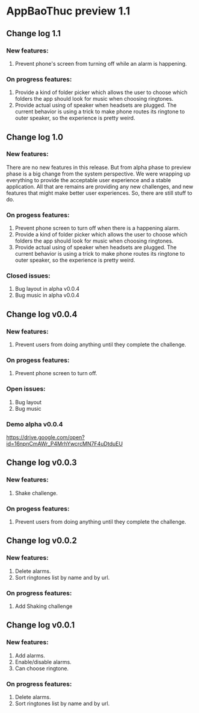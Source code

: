 # AppBaoThuc preview 1.1
## Change log 1.1
### New features:
  1. Prevent phone's screen from turning off while an alarm is happening.
### On progress features:
  1. Provide a kind of folder picker which allows the user to choose which folders the app should look for music when choosing ringtones.
  2. Provide actual using of speaker when headsets are plugged. The current behavior is using a trick to make phone routes its ringtone to outer speaker, so the experience is pretty weird.

## Change log 1.0
### New features:
  There are no new features in this release. But from alpha phase to preview phase is a big change from the system perspective. We were wrapping up everything to provide the acceptable user experience and a stable application. All that are remains are providing any new challenges, and new features that might make better user experiences. So, there are still stuff to do.
### On progess features:
  1. Prevent phone screen to turn off when there is a happening alarm.
  2. Provide a kind of folder picker which allows the user to choose which folders the app should look for music when choosing ringtones.
  3. Provide actual using of speaker when headsets are plugged. The current behavior is using a trick to make phone routes its ringtone to outer speaker, so the experience is pretty weird.
### Closed issues:
  1. Bug layout in alpha v0.0.4
  2. Bug music in alpha v0.0.4

## Change log v0.0.4
### New features:
  1. Prevent users from doing anything until they complete the challenge.
### On progess features:
  1. Prevent phone screen to turn off.
### Open issues:
  1. Bug layout
  2. Bug music
### Demo alpha v0.0.4
https://drive.google.com/open?id=16npnCmAWr_P4MrhYwcrcMN7F4uDtduEU

## Change log v0.0.3
### New features:
  1. Shake challenge.
### On progess features:
  1. Prevent users from doing anything until they complete the challenge.

## Change log v0.0.2
### New features:
  1. Delete alarms.
  2. Sort ringtones list by name and by url.
### On progress features:
  1. Add Shaking challenge

## Change log v0.0.1
### New features:
  1. Add alarms.
  2. Enable/disable alarms.
  3. Can choose ringtone.
### On progress features:
  1. Delete alarms.
  2. Sort ringtones list by name and by url.
